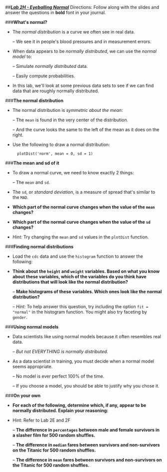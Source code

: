 ##***<u>Lab 2H - Eyeballing Normal</u>***
Directions: Follow along with the slides and answer the questions in **bold** font in your journal.

###**What's normal?**
* The *normal distribution* is a curve we often see in real data.

    – We see it in people's blood pressures and in measurement errors.

* When data appears to be *normally distributed*, we can use the *normal model* to:

    – Simulate *normally distributed* data.

    – Easily compute probabilities.

* In this lab, we'll look at some previous data sets to see if we can find data that are roughly
normally distributed.

###**The normal distribution**
* The normal distribution is *symmetric about the mean*:

    – The ```mean``` is found in the very center of the distribution.

    – And the curve looks the same to the left of the mean as it does on the right.

* Use the following to draw a normal distribution:

        plotDist('norm', mean = 0, sd = 1)

###**The mean and sd of it**
* To draw a normal curve, we need to know exactly 2 things:

    – The ```mean``` and ```sd```.

* The ```sd```, or *standard deviation*, is a measure of spread that's similar to the ```MAD```.

* **Which part of the normal curve changes when the value of the ```mean``` changes?**

* **Which part of the normal curve changes when the value of the ```sd``` changes?**

* *Hint:* Try changing the ```mean``` and ```sd``` values in the ```plotDist``` function.


###**Finding normal distributions**
* Load the ```cdc``` data and use the ```histogram``` function to answer the following:

* **Think about the ```height``` and ```weight``` variables. Based on what you know about these variables, which of the variables do you think have distributions that will look like the normal distribution?**

    – **Make histograms of these variables. Which ones look like the normal
    distribution?**

    – *Hint:* To help answer this question, try including the option ```fit = "normal"``` in the
    histogram function. You might also try faceting by ```gender```.

###**Using normal models**
* Data scientists like using normal models because it often resembles real data.

    – *But not EVERYTHING is normally distributed.*

* As a data scientist in training, you must decide when a normal model seems appropriate.

    – No model is ever perfect 100% of the time.

    – If you choose a model, you should be able to justify why you chose it.

###**On your own**
* **For each of the following, determine which, if any, appear to be normally distributed.
Explain your reasoning:**

* Hint: Refer to Lab 2E and 2F

    – **The difference in ```percentages``` between male and female survivors in a slasher film for 500 random shuffles.**

    – **The difference in ```median``` fares between survivors and non-survivors on the Titanic for 500 random shuffles.**

    – **The difference in ```mean``` fares between survivors and non-survivors on the Titanic for 500 random shuffles.**